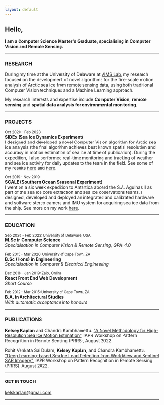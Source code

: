 ```yaml
---
layout: default
---
```


## **Hello,**<br>
**I am a Computer Science Master's Graduate, specialising in Computer Vision and Remote Sensing.**

* * *

### RESEARCH
During my time at the University of Delaware at [VIMS Lab](https://bigdatavision.org/seaIceProjects/), my research focused on the development of novel algorithms for the fine-scale motion analysis of Arctic sea ice from remote sensing data, using both traditional Computer Vision techniques and a Machine Learning approach.

My research interests and expertise include **Computer Vision**, **remote sensing** and **spatial data analysis for environmental monitoring**.

* * *

### PROJECTS

<sup>Oct 2020 - Feb 2023</sup><br>
**SIDEx (Sea Ice Dynamics Experiment)** <br>
I designed and developed a novel Computer Vision algorithm for Arctic sea ice analysis (the final algorithm achieves best known spatial resolution and accuracy in motion estimation of sea ice at time of publication).
During the expedition, I also performed real-time monitoring and tracking of weather and sea ice activity for daily updates to the team in the field.
See some of my results [here](https://bigdatavision.org/seaIceProjects/) and [here](https://drive.google.com/file/d/1ie40TW9mYXJtuKKIeAVDcHwtCqkOXwJ_/view?usp=sharing).


<sup>Oct 2019 - Nov 2019</sup><br>
**SCALE (Southern Ocean Seasonal Experiment)** <br>
I went on a six week expedition to Antartica aboard the S.A. Agulhas II as part of the sea ice core extraction and sea ice observations teams.
I designed, developed and deployed an integrated and calibrated hardware and software stereo camera and IMU system for acquiring sea ice data from the ship.
See more on my work [here](https://github.com/kelseykap/kelseykap.github.io/blob/master/thesis.pdf).

* * *

### EDUCATION

<sup>Sep 2020 - Feb 2023: University of Delaware, USA</sup><br>
**M.Sc in Computer Science**<br>
_Specialisation in Computer Vision & Remote Sensing, GPA: 4.0_

<sup>Feb 2015 - Mar 2020: University of Cape Town, ZA</sup><br>
**B.Sc (Hons) in Engineering**<br>
_Specialisation in Computer & Electrical Engineering_

<sup>Dec 2018 - Jan 2019: Zaio, Online</sup><br>
**React Front End Web Development**<br>
_Short Course_
           
<sup>Feb 2012 - Mar 2015: University of Cape Town, ZA</sup><br>
**B.A. in Architectural Studies**<br>
_With automatic acceptance into honours_

* * *

### PUBLICATIONS

**Kelsey Kaplan** and Chandra Kambhamettu. ["A Novel Methodology for High-Resolution Sea Ice Motion Estimation"](https://link.springer.com/chapter/10.1007/978-3-031-37731-0_24), IAPR Workshop on Pattern Recognition in Remote Sensing (PRRS), August 2022.

Rohit Venkata Sai Dulam, **Kelsey Kaplan**, and Chandra Kambhamettu. ["Deep Learning-based Sea Ice Lead Detection from WorldView and Sentinel SAR Imagery"](https://link.springer.com/chapter/10.1007/978-3-031-37731-0_25), IAPR Workshop on Pattern Recognition in Remote Sensing (PRRS), August 2022.

* * *

#### GET IN TOUCH

[kelskaplan@gmail.com](mailto:kelskaplan@gmail.com)

* * *

